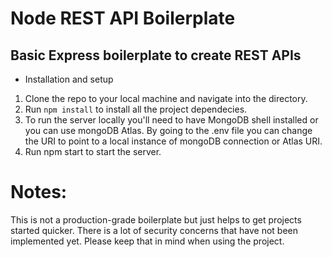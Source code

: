 # Node REST API Boilerplate

## Basic Express boilerplate to create REST APIs

- Installation and setup
1. Clone the repo to your local machine and navigate into the directory. 
2. Run `npm install` to install all the project dependecies.
3. To run the server locally you'll need to have MongoDB shell installed or you can use mongoDB Atlas. By going to the .env file you can change the URI to point to a local instance of mongoDB connection or Atlas URI.
4. Run npm start to start the server.


# Notes:

This is not a production-grade boilerplate but just helps to get projects started quicker. There is a lot of security concerns that have not been implemented yet. Please keep that in mind when using the project.
